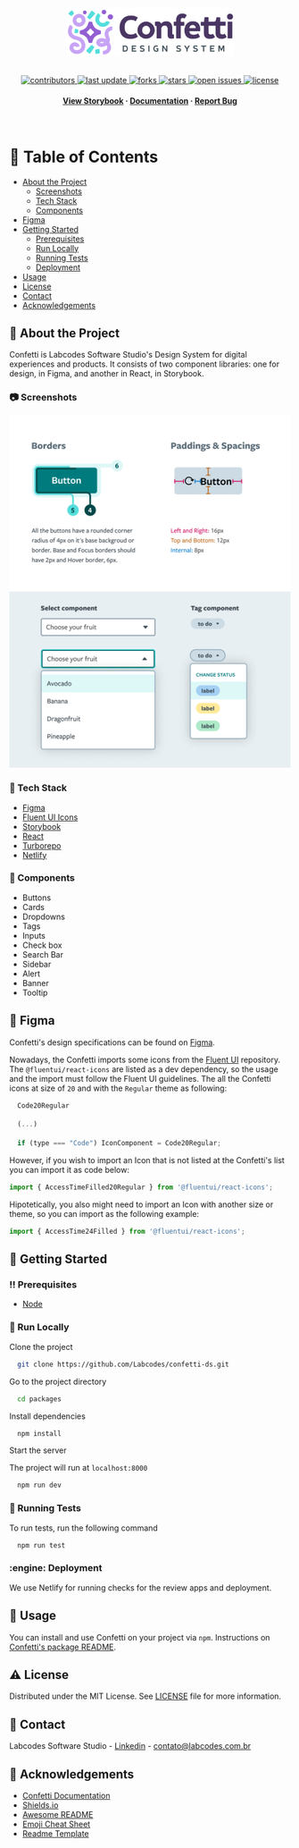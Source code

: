 <div align="center">

  <img src="assets/logo.svg" alt="logo" width="300" height="auto" />

<!-- Badges -->
<p>
  </br>
  <a href="https://github.com/Labcodes/confetti-ds/graphs/contributors">
    <img src="https://img.shields.io/github/contributors/Labcodes/confetti-ds" alt="contributors" />
  </a>
  <a href="">
    <img src="https://img.shields.io/github/last-commit/Labcodes/confetti-ds" alt="last update" />
  </a>
  <a href="https://github.com/Labcodes/confetti-ds/network/members">
    <img src="https://img.shields.io/github/forks/Labcodes/confetti-ds" alt="forks" />
  </a>
  <a href="https://github.com/Labcodes/confetti-ds/stargazers">
    <img src="https://img.shields.io/github/stars/Labcodes/confetti-ds" alt="stars" />
  </a>
  <a href="https://github.com/Labcodes/confetti-ds/issues/">
    <img src="https://img.shields.io/github/issues/Labcodes/confetti-ds" alt="open issues" />
  </a>
  <a href="https://github.com/Labcodes/confetti-ds/blob/master/LICENSE">
    <img src="https://img.shields.io/github/license/Labcodes/confetti-ds.svg" alt="license" />
  </a>
</p>

<h4>
    <a href="https://main--confetti-storybook.netlify.app">View Storybook</a>
  <span> · </span>
    <a href="https://zeroheight.com/8b109e376/p/74e037-confetti">Documentation</a>
  <span> · </span>
    <a href="https://github.com/Labcodes/confetti-ds/issues/">Report Bug</a>
</h4>

</div>

<br />

<!-- Table of Contents -->

# :notebook_with_decorative_cover: Table of Contents

- [About the Project](#star2-about-the-project)
  - [Screenshots](#camera-screenshots)
  - [Tech Stack](#space_invader-tech-stack)
  - [Components](#jigsaw-components)
- [Figma](#art-figma)
- [Getting Started](#toolbox-getting-started)
  - [Prerequisites](#bangbang-prerequisites)
  - [Run Locally](#running-run-locally)
  - [Running Tests](#test_tube-running-tests)
  - [Deployment](#engine-deployment)
- [Usage](#eyes-usage)
- [License](#warning-license)
- [Contact](#handshake-contact)
- [Acknowledgements](#gem-acknowledgements)

<!-- About the Project -->

## :star2: About the Project

Confetti is Labcodes Software Studio's Design System for digital experiences and products. It consists of two component libraries: one for design, in Figma, and another in React, in Storybook.

<!-- Screenshots -->

### :camera: Screenshots

  ![Screenshot of Button border, padding and spacing specifications](assets/Screenshot_1.png)
  ![Screenshot of Select and Tag Components](assets/Screenshot_2.png)

<!-- TechStack -->

### :space_invader: Tech Stack

- [Figma](https://www.figma.com)
- [Fluent UI Icons](https://github.com/microsoft/fluentui-system-icons)
- [Storybook](https://storybook.js.org/)
- [React](https://reactjs.org/)
- [Turborepo](https://turbo.build/)
- [Netlify](https://www.netlify.com/)

<!-- Components -->

### :jigsaw: Components

- Buttons
- Cards
- Dropdowns
- Tags
- Inputs
- Check box
- Search Bar
- Sidebar
- Alert
- Banner
- Tooltip

<!-- Figma -->
## :art: Figma

Confetti's design specifications can be found on [Figma](https://www.figma.com/file/Wx7jj5klQn3YsRA2XcIV3E/Confetti-%2F-%F0%9F%93%9A-Components?t=wwJ2zxNe5SyHBTlN-6).

<!-- Iconography -->

Nowadays, the Confetti imports some icons from the [Fluent UI](https://github.com/microsoft/fluentui-system-icons) repository. The `@fluentui/react-icons` are listed as a dev dependency, so the usage and the import must follow the Fluent UI guidelines. The all the Confetti icons at size of `20` and with the `Regular` theme as following:

```jsx
  Code20Regular

  (...)

  if (type === "Code") IconComponent = Code20Regular;
```

However, if you wish to import an Icon that is not listed at the Confetti's list you can import it as code below:

``` jsx
import { AccessTimeFilled20Regular } from '@fluentui/react-icons';

```
Hipotetically, you also might need to import an Icon with another size or theme, so you can import as the following example:

``` jsx
import { AccessTime24Filled } from '@fluentui/react-icons';

```

<!-- Getting Started -->

## :toolbox: Getting Started

<!-- Prerequisites -->

### :bangbang: Prerequisites

- [Node](https://nodejs.org/en/)

<!-- Run Locally -->

### :running: Run Locally

Clone the project

```bash
  git clone https://github.com/Labcodes/confetti-ds.git
```

Go to the project directory

```bash
  cd packages
```

Install dependencies

```bash
  npm install
```

Start the server

The project will run at `localhost:8000`

```bash
  npm run dev
```

<!-- Running Tests -->

### :test_tube: Running Tests

To run tests, run the following command

```bash
  npm run test
```

<!-- Deployment -->

### :engine: Deployment

We use Netlify for running checks for the review apps and deployment.

<!-- Usage -->

## :eyes: Usage

You can install and use Confetti on your project via `npm`. Instructions on [Confetti's package README](packages/confetti-ds/README.md).

<!-- License -->

## :warning: License

Distributed under the MIT License. See [LICENSE](LICENSE) file for more information.

<!-- Contact -->

## :handshake: Contact

Labcodes Software Studio - [Linkedin](https://www.linkedin.com/company/labcodes/) - contato@labcodes.com.br

<!-- Acknowledgments -->

## :gem: Acknowledgements

- [Confetti Documentation](https://confetti.labcodes.com.br)
- [Shields.io](https://shields.io/)
- [Awesome README](https://github.com/matiassingers/awesome-readme)
- [Emoji Cheat Sheet](https://github.com/ikatyang/emoji-cheat-sheet/blob/master/README.md#travel--places)
- [Readme Template](https://github.com/othneildrew/Best-README-Template)

